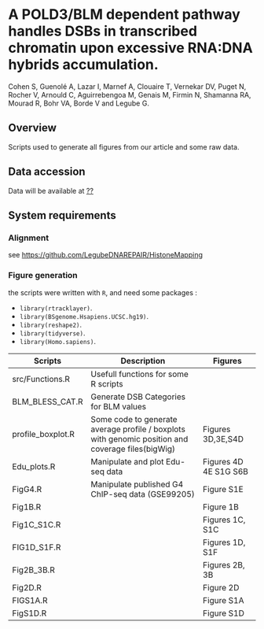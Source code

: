 # A POLD3/BLM dependent pathway handles DSBs in transcribed chromatin upon excessive RNA:DNA hybrids accumulation.

Cohen S, Guenolé A, Lazar I, Marnef A, Clouaire T, Vernekar DV, Puget N, Rocher V, Arnould C, Aguirrebengoa M, Genais M, Firmin N, Shamanna RA, Mourad R, Bohr VA, Borde V and Legube G.


## Overview

Scripts used to generate all figures from our article and some raw data.

## Data accession

Data will be available at [??](https://www.ebi.ac.uk/arrayexpress/experiments/??/)

## System requirements

### Alignment

see https://github.com/LegubeDNAREPAIR/HistoneMapping

### Figure generation

the scripts were written with `R`, and need some packages : 

* `library(rtracklayer)`.
* `library(BSgenome.Hsapiens.UCSC.hg19)`.
* `library(reshape2)`.
* `library(tidyverse)`.
* `library(Homo.sapiens)`.

| Scripts           | Description                                                                                       | Figures               |
|-------------------|---------------------------------------------------------------------------------------------------|-----------------------|
| src/Functions.R   | Usefull functions for some R scripts                                                              |                       |
| BLM_BLESS_CAT.R   | Generate DSB Categories for BLM values                                                            |                       |
| profile_boxplot.R | Some code to generate average profile / boxplots with genomic position and coverage files(bigWig) | Figures 3D,3E,S4D     |
| Edu_plots.R       | Manipulate and plot Edu-seq data                                                                  | Figures 4D 4E S1G S6B |
| FigG4.R           | Manipulate published G4 ChIP-seq data (GSE99205)                                                  | Figure S1E            |
| Fig1B.R           |                                                                                                   | Figure 1B             |
| Fig1C_S1C.R       |                                                                                                   | Figures 1C, S1C       |
| FIG1D_S1F.R       |                                                                                                   | Figures 1D, S1F       |
| Fig2B_3B.R        |                                                                                                   | Figures 2B, 3B        |
| Fig2D.R           |                                                                                                   | Figure 2D             |
| FIGS1A.R          |                                                                                                   | Figure S1A            |
| FigS1D.R          |                                                                                                   | Figure S1D            |
